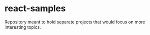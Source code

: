 # react-samples
Repository meant to hold separate projects that would focus on more interesting topics.
